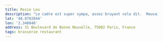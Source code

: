 ```yaml
---
title: Rosie Lou
description: "Le cadre est super sympa, assez bruyant cela dit.  Mauvaise cuisson de la viande mais ils nous ont gait geste de compensation. La bouffe est plutôt bonne ! "
lat: '48.8702844'
lon: '2.348848'
address: 31 Boulevard de Bonne Nouvelle, 75002 Paris, France
tags: brasserie restaurant 
---
```

